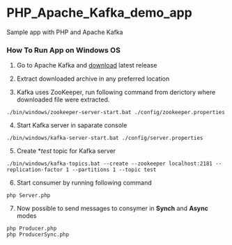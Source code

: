 # PHP_Apache_Kafka_demo_app
Sample app with PHP and Apache Kafka

### How To Run App on Windows OS

1) Go to Apache Kafka and [download](https://kafka.apache.org/downloads) latest release

2) Extract downloaded archive in any preferred location

3) Kafka uses ZooKeeper, run following command from derictory where downloaded file were extracted.
```
./bin/windows/zookeeper-server-start.bat ./config/zookeeper.properties
```

4) Start Kafka server in saparate console
```
./bin/windows/kafka-server-start.bat ./config/server.properties
```
5) Create **test* topic for Kafka server
```
./bin/windows/kafka-topics.bat --create --zookeeper localhost:2181 --replication-factor 1 --partitions 1 --topic test
```

6) Start consumer by running following command
```
php Server.php
```

7) Now possible to send messages to consymer in **Synch** and **Async** modes
```
php Producer.php
php ProducerSync.php
```
